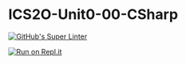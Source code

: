 # ICS2O-Unit0-00-CSharp

[![GitHub's Super Linter](https://github.com/CristianoSellitto/ICS2O-Unit2-01-CSharp/workflows/GitHub's%20Super%20Linter/badge.svg)](https://github.com/CristianoSellitto/ICS2O-Unit2-01-CSharp/actions)

[![Run on Repl.it](https://repl.it/badge/github/CristianoSellitto/ICS2O-Unit2-01-CSharp)](https://repl.it/github/CristianoSellitto/ICS2O-Unit2-01-CSharp)
